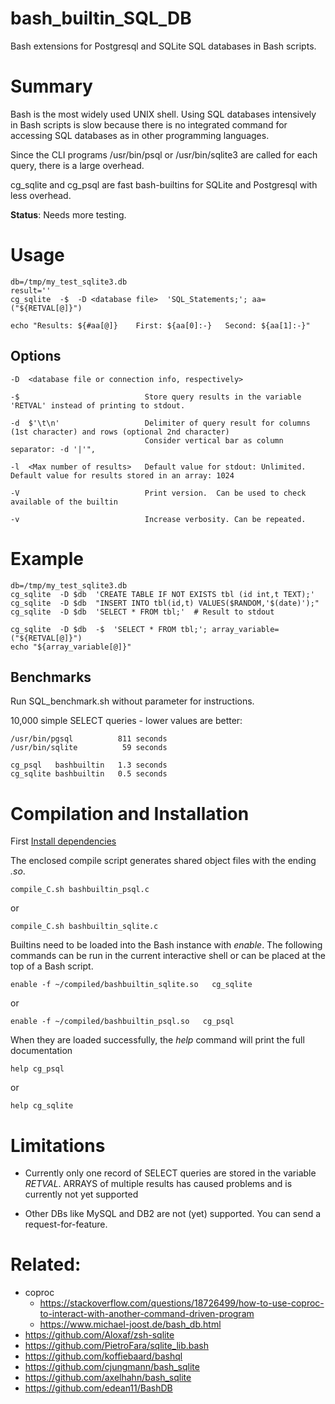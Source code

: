 # bash_builtin_SQL_DB

Bash extensions for Postgresql and SQLite SQL databases in Bash scripts.








# Summary

Bash is the most widely used UNIX shell.  Using SQL databases intensively in Bash scripts is slow
because there is no integrated command for accessing SQL databases as in other programming
languages.

Since the CLI programs /usr/bin/psql or /usr/bin/sqlite3 are called for each query, there is a large
overhead.

cg_sqlite and cg_psql are fast bash-builtins for SQLite and Postgresql with less overhead.

**Status**:
Needs more testing.


# Usage

    db=/tmp/my_test_sqlite3.db
    result=''
    cg_sqlite  -$  -D <database file>  'SQL_Statements;'; aa=("${RETVAL[@]}")

    echo "Results: ${#aa[@]}    First: ${aa[0]:-}   Second: ${aa[1]:-}"

## Options

    -D  <database file or connection info, respectively>

    -$                            Store query results in the variable 'RETVAL' instead of printing to stdout.

    -d  $'\t\n'                   Delimiter of query result for columns (1st character) and rows (optional 2nd character)
                                  Consider vertical bar as column separator: -d '|'",

    -l  <Max number of results>   Default value for stdout: Unlimited.  Default value for results stored in an array: 1024

    -V                            Print version.  Can be used to check available of the builtin

    -v                            Increase verbosity. Can be repeated.


# Example


    db=/tmp/my_test_sqlite3.db
    cg_sqlite  -D $db  'CREATE TABLE IF NOT EXISTS tbl (id int,t TEXT);'
    cg_sqlite  -D $db  "INSERT INTO tbl(id,t) VALUES($RANDOM,'$(date)');"
    cg_sqlite  -D $db  'SELECT * FROM tbl;'  # Result to stdout

    cg_sqlite  -D $db  -$  'SELECT * FROM tbl;'; array_variable=("${RETVAL[@]}")
    echo "${array_variable[@]}"



## Benchmarks

Run SQL_benchmark.sh without parameter for  instructions.

10,000 simple SELECT queries - lower values are better:

    /usr/bin/pgsql          811 seconds
    /usr/bin/sqlite          59 seconds

    cg_psql   bashbuiltin   1.3 seconds
    cg_sqlite bashbuiltin   0.5 seconds








# Compilation and Installation

First [Install dependencies](./INSTALL_DEPENDENCIES.md)

The enclosed compile script generates shared object files with the ending *.so*.

    compile_C.sh bashbuiltin_psql.c

or

    compile_C.sh bashbuiltin_sqlite.c


Builtins need to be loaded into the Bash instance with *enable*.  The following commands can be run in the
current interactive shell or can be placed at the top of a Bash script.

    enable -f ~/compiled/bashbuiltin_sqlite.so   cg_sqlite

or

    enable -f ~/compiled/bashbuiltin_psql.so   cg_psql


When they are loaded successfully, the *help* command will print the full documentation

    help cg_psql

or

    help cg_sqlite



# Limitations

 - Currently only one record of SELECT queries are stored in the variable *RETVAL*.
   ARRAYS of multiple results has caused problems and is currently not yet supported

 - Other DBs like  MySQL and  DB2 are not (yet) supported. You can send a request-for-feature.

# Related:
  - coproc
     + https://stackoverflow.com/questions/18726499/how-to-use-coproc-to-interact-with-another-command-driven-program
     + https://www.michael-joost.de/bash_db.html
  - https://github.com/Aloxaf/zsh-sqlite
  - https://github.com/PietroFara/sqlite_lib.bash
  - https://github.com/koffiebaard/bashql
  - https://github.com/cjungmann/bash_sqlite
  - https://github.com/axelhahn/bash_sqlite
  - https://github.com/edean11/BashDB
